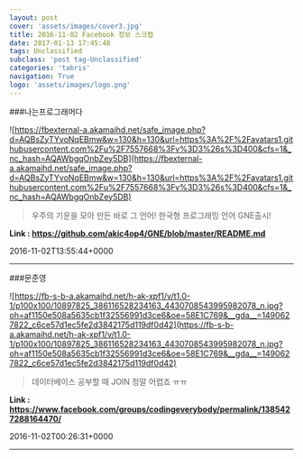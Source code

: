 ```yaml
---
layout: post
cover: 'assets/images/cover3.jpg'
title: 2016-11-02 Facebook 정보 스크랩
date: 2017-01-13 17:45:48
tags: Unclassified
subclass: 'post tag-Unclassified'
categories: 'tabris'
navigation: True
logo: 'assets/images/logo.png'
---
```


###나는프로그래머다

![https://fbexternal-a.akamaihd.net/safe_image.php?d=AQBsZyTYvoNqEBmw&w=130&h=130&url=https%3A%2F%2Favatars1.githubusercontent.com%2Fu%2F7557668%3Fv%3D3%26s%3D400&cfs=1&_nc_hash=AQAWbgqOnbZey5DB](https://fbexternal-a.akamaihd.net/safe_image.php?d=AQBsZyTYvoNqEBmw&w=130&h=130&url=https%3A%2F%2Favatars1.githubusercontent.com%2Fu%2F7557668%3Fv%3D3%26s%3D400&cfs=1&_nc_hash=AQAWbgqOnbZey5DB)

>우주의 기운을 모아 만든 바로 그 언어!
한국형 프로그래밍 언어 GNE출시!

**Link : <https://github.com/akic4op4/GNE/blob/master/README.md>**

2016-11-02T13:55:44+0000

---

###문준영

![https://fb-s-b-a.akamaihd.net/h-ak-xpf1/v/t1.0-1/p100x100/10897825_386116528234163_4430708543995982078_n.jpg?oh=af1150e508a5635cb1f32556991d3ce6&oe=58E1C769&__gda__=1490627822_c6ce57d1ec5fe2d3842175d119df0d42](https://fb-s-b-a.akamaihd.net/h-ak-xpf1/v/t1.0-1/p100x100/10897825_386116528234163_4430708543995982078_n.jpg?oh=af1150e508a5635cb1f32556991d3ce6&oe=58E1C769&__gda__=1490627822_c6ce57d1ec5fe2d3842175d119df0d42)

>데이터베이스 공부할 때 JOIN 정말 어렵죠 ㅠㅠ

**Link : <https://www.facebook.com/groups/codingeverybody/permalink/1385427288164470/>**

2016-11-02T00:26:31+0000

---

